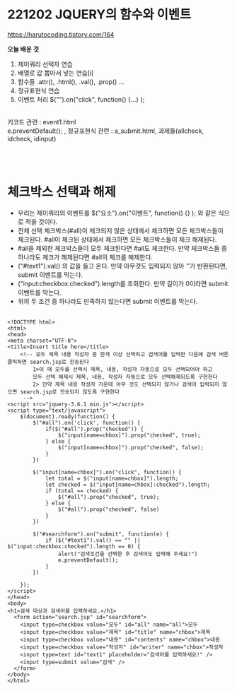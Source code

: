 # 221202 JQUERY의 함수와 이벤트
https://harutocoding.tistory.com/164


**오늘 배운 것**
1. 제이쿼리 선택자 연습
2. 배열로 값 뽑아서 넣는 연습[i[
3. 함수들 .attr(), .html(), .val(), .prop() ... 
4. 정규표현식 연습
5. 이벤트 처리 $("").on("click", function() {...} );
<br><br>

키코드 관련 : event1.html<br>
e.preventDefault(); , 정규표현식 관련 : a_submit.html, 과제들(allcheck, idcheck, idinput)
<br><br><br><br>

# 체크박스 선택과 해제
- 우리는 제이쿼리의 이벤트를 $("요소").on("이벤트", function() {} ); 와 같은 식으로 적을 것이다.
- 전체 선택 체크박스(#all)이 체크되지 않은 상태에서 체크하면 모든 체크박스들이 체크된다. #all이 체크된 상태에서 체크하면 모든 체크박스들이 체크 해제된다.
- #all을 제외한 체크박스들이 모두 체크된다면 #all도 체크한다. 만약 체크박스들 중 하나라도 체크가 해제된다면 #all의 체크를 해제한다.
- ("#text1").val() 의 값을 들고 온다. 만약 아무것도 입력되지 않아 ''가 반환된다면, submit 이벤트를 막는다.
- ("input:checkbox:checked").length를 조회한다. 만약 길이가 0이라면 submit 이벤트를 막는다.
- 위의 두 조건 중 하나라도 만족하지 않는다면 submit 이벤트를 막는다.
<br><br>
```
<!DOCTYPE html>
<html>
<head>
<meta charset="UTF-8">
<title>Insert title here</title>
	<!-- 모두 제목 내용 작성자 중 한개 이상 선택하고 검색어를 입력한 다음에 검색 버튼 클릭하면 search.jsp로 전송된다
	    1>이 때 모두를 선택시 제목, 내용, 작성자 자동으로 모두 선택되어야 하고
	    모두 선택 해제시 제목, 내용, 작성자 자동으로 모두 선택해제되도록 구현한다
	    2> 만약 제목 내용 작성자 가운데 아무 것도 선택되지 않거나 검색어 입력되지 않으면 search.jsp로 전송되지 않도록 구현한다
	 -->
<script src="jquery-3.6.1.min.js"></script>
<script type="text/javascript">
	$(document).ready(function() {
		$("#all").on('click', function() {
			if($("#all").prop("checked")) {
				$("input[name=chbox]").prop("checked", true);
			} else {
				$("input[name=chbox]").prop("checked", false);
			}
		})
	
		$("input[name=chbox]").on("click", function() {
			let total = $("input[name=chbox]").length;
			let checked = $("input[name=chbox]:checked").length;
			if (total == checked) {
				$("#all").prop("checked", true);
			} else {
				$("#all").prop("checked", false)
			}
		})
		
		$("#searchform").on("submit", function(e) {
			if ($("#text1").val() == "" || $("input:checkbox:checked").length == 0) {
				alert("검색조건을 선택한 후 검색어도 입력해 주세요!")
				e.preventDefault();
			}
		})
	
	});
</script>
</head>
<body>
<h1>검색 대상과 검색어를 입력하세요.</h1>
  <form action="search.jsp" id="searchform">
    <input type=checkbox value="모두" id="all" name="all">모두
    <input type=checkbox value="제목" id="title" name="chbox">제목
    <input type=checkbox value="내용" id="contents" name="chbox">내용
    <input type=checkbox value="작성자" id="writer" name="chbox">작성자
    <input type=text id="text1" placeholder="검색어를 입력하세요!" />
    <input type=submit value="검색" />
  </form>
</body>
</html>


```
